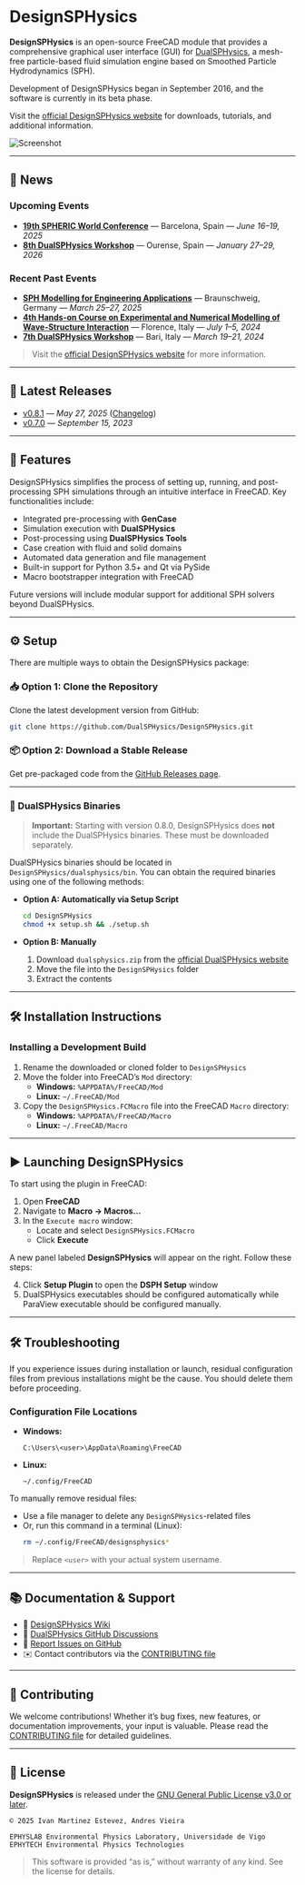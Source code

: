 # DesignSPHysics

**DesignSPHysics** is an open-source FreeCAD module that provides a comprehensive graphical user interface (GUI) for [DualSPHysics](http://dual.sphysics.org/), a mesh-free particle-based fluid simulation engine based on Smoothed Particle Hydrodynamics (SPH). 

Development of DesignSPHysics began in September 2016, and the software is currently in its beta phase.

Visit the [official DesignSPHysics website](http://design.sphysics.org) for downloads, tutorials, and additional information.

![Screenshot](https://design.sphysics.org/img/github-shot-21112019.png)

---

## 📢 News

### Upcoming Events
- **[19th SPHERIC World Conference](https://spheric2025.upc.edu/)** — Barcelona, Spain — *June 16–19, 2025*
- **[8th DualSPHysics Workshop](https://dual.sphysics.org/8thworkshop/)** — Ourense, Spain — *January 27–29, 2026*

### Recent Past Events
- **[SPH Modelling for Engineering Applications](https://sites.google.com/view/hykudsph/home?authuser=0)** — Braunschweig, Germany — *March 25–27, 2025*
- **[4th Hands-on Course on Experimental and Numerical Modelling of Wave-Structure Interaction](https://sites.google.com/unifi.it/hands-on-course-2024)** — Florence, Italy — *July 1–5, 2024*
- **[7th DualSPHysics Workshop](https://dual.sphysics.org/7thworkshop/)** — Bari, Italy — *March 19–21, 2024*


> Visit the [official DesignSPHysics website](https://dual.sphysics.org/training/) for more information.

---

## 🚀 Latest Releases

- [v0.8.1](https://github.com/DualSPHysics/DesignSPHysics/releases/tag/0.8.1) — *May 27, 2025* ([Changelog](CHANGELOG.md))
- [v0.7.0](https://github.com/DualSPHysics/DesignSPHysics/releases/tag/0.7.0) — *September 15, 2023*

---

## 🧩 Features

DesignSPHysics simplifies the process of setting up, running, and post-processing SPH simulations through an intuitive interface in FreeCAD. Key functionalities include:

- Integrated pre-processing with **GenCase**
- Simulation execution with **DualSPHysics**
- Post-processing using **DualSPHysics Tools**
- Case creation with fluid and solid domains
- Automated data generation and file management
- Built-in support for Python 3.5+ and Qt via PySide
- Macro bootstrapper integration with FreeCAD

Future versions will include modular support for additional SPH solvers beyond DualSPHysics.

---

## ⚙️ Setup

There are multiple ways to obtain the DesignSPHysics package:

### 📥 Option 1: Clone the Repository

Clone the latest development version from GitHub:
```bash
git clone https://github.com/DualSPHysics/DesignSPHysics.git
```

### 📦 Option 2: Download a Stable Release

Get pre-packaged code from the [GitHub Releases page](https://github.com/DualSPHysics/DesignSPHysics/releases).

---

### 🔧 DualSPHysics Binaries

> **Important:** Starting with version 0.8.0, DesignSPHysics does **not** include the DualSPHysics binaries. These must be downloaded separately.

DualSPHysics binaries should be located in `DesignSPHysics/dualsphysics/bin`. 
You can obtain the required binaries using one of the following methods:

- **Option A: Automatically via Setup Script**
  ```bash
  cd DesignSPHysics
  chmod +x setup.sh && ./setup.sh
  ```

- **Option B: Manually**
  1. Download `dualsphysics.zip` from the [official DualSPHysics website](https://dual.sphysics.org/sphcourse/DualSPHysics-bin)
  2. Move the file into the `DesignSPHysics` folder
  3. Extract the contents

---

## 🛠 Installation Instructions

### Installing a Development Build

1. Rename the downloaded or cloned folder to `DesignSPHysics`
2. Move the folder into FreeCAD’s `Mod` directory:
   - **Windows:** `%APPDATA%/FreeCAD/Mod`
   - **Linux:** `~/.FreeCAD/Mod`
3. Copy the `DesignSPHysics.FCMacro` file into the FreeCAD `Macro` directory:
   - **Windows:** `%APPDATA%/FreeCAD/Macro`
   - **Linux:** `~/.FreeCAD/Macro`

---

## ▶️ Launching DesignSPHysics

To start using the plugin in FreeCAD:

1. Open **FreeCAD**
2. Navigate to **Macro → Macros...**
3. In the `Execute macro` window:
   - Locate and select `DesignSPHysics.FCMacro`
   - Click **Execute**

A new panel labeled **DesignSPHysics** will appear on the right. Follow these steps:

4. Click **Setup Plugin** to open the **DSPH Setup** window
5. DualSPHysics executables should be configured automatically while ParaView executable should be configured manually.

---

## 🛠️ Troubleshooting

If you experience issues during installation or launch, residual configuration files from previous installations might be the cause. You should delete them before proceeding.

### Configuration File Locations

- **Windows:**
  ```
  C:\Users\<user>\AppData\Roaming\FreeCAD
  ```

- **Linux:**
  ```
  ~/.config/FreeCAD
  ```

To manually remove residual files:
- Use a file manager to delete any `DesignSPHysics`-related files
- Or, run this command in a terminal (Linux):
  ```bash
  rm ~/.config/FreeCAD/designsphysics*
  ```

> Replace `<user>` with your actual system username.


---

## 📚 Documentation & Support

- 📖 [DesignSPHysics Wiki](https://github.com/DualSPHysics/DesignSPHysics/wiki)
- 💬 [DualSPHysics GitHub Discussions](https://github.com/DualSPHysics/DualSPHysics/discussions)
- 🐛 [Report Issues on GitHub](https://github.com/DualSPHysics/DesignSPHysics/issues)
- ✉️ Contact contributors via the [CONTRIBUTING file](CONTRIBUTING.md)

---

## 🤝 Contributing

We welcome contributions! Whether it’s bug fixes, new features, or documentation improvements, your input is valuable. Please read the [CONTRIBUTING file](CONTRIBUTING.md) for detailed guidelines.

---

## 📄 License

**DesignSPHysics** is released under the [GNU General Public License v3.0 or later](http://www.gnu.org/licenses/).

```
© 2025 Ivan Martinez Estevez, Andres Vieira

EPHYSLAB Environmental Physics Laboratory, Universidade de Vigo  
EPHYTECH Environmental Physics Technologies
```

> This software is provided “as is,” without warranty of any kind. See the license for details.
